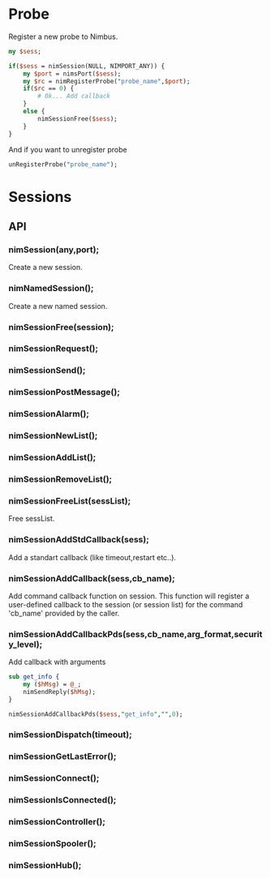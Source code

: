 # Probe

Register a new probe to Nimbus.

```perl
my $sess;

if($sess = nimSession(NULL, NIMPORT_ANY)) {
    my $port = nimsPort($sess);
    my $rc = nimRegisterProbe("probe_name",$port);
    if($rc == 0) {
        # Ok... Add callback 
    }
    else {
        nimSessionFree($sess);
    }
}
```

And if you want to unregister probe 

```perl
unRegisterProbe("probe_name");
```

# Sessions 

## API

### nimSession(any,port);

Create a new session.

### nimNamedSession(); 

Create a new named session.

### nimSessionFree(session); 

### nimSessionRequest(); 

### nimSessionSend(); 

### nimSessionPostMessage(); 

### nimSessionAlarm(); 

### nimSessionNewList(); 

### nimSessionAddList(); 

### nimSessionRemoveList(); 

### nimSessionFreeList(sessList); 

Free sessList.

### nimSessionAddStdCallback(sess); 

Add a standart callback (like timeout,restart etc..).

### nimSessionAddCallback(sess,cb_name); 

Add command callback function on session. This function will register a user-defined callback to the session (or
session list) for the command 'cb_name' provided by the caller. 

### nimSessionAddCallbackPds(sess,cb_name,arg_format,security_level);

Add callback with arguments

```perl
sub get_info {
    my ($hMsg) = @_;
    nimSendReply($hMsg);
}

nimSessionAddCallbackPds($sess,"get_info","",0);
```

### nimSessionDispatch(timeout); 

### nimSessionGetLastError(); 

### nimSessionConnect(); 

### nimSessionIsConnected(); 

### nimSessionController(); 

### nimSessionSpooler(); 

### nimSessionHub(); 
